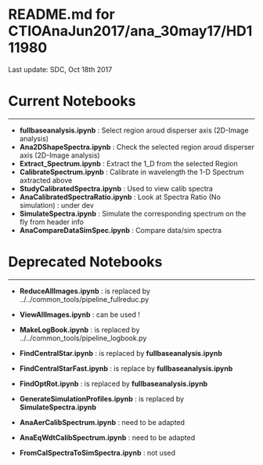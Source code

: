 README.md for CTIOAnaJun2017/ana_30may17/HD111980
==============================================

Last update: SDC, Oct 18th 2017

# Current Notebooks
-----------------------------

- **fullbaseanalysis.ipynb** : Select region aroud disperser axis (2D-Image analysis)
- **Ana2DShapeSpectra.ipynb**	: Check the selected region aroud disperser axis (2D-Image analysis)
- **Extract_Spectrum.ipynb** : Extract the 1_D from the selected Region 
- **CalibrateSpectrum.ipynb** : Calibrate in wavelength the 1-D Spectrum axtracted above
- **StudyCalibratedSpectra.ipynb** : Used to view calib spectra
- **AnaCalibratedSpectraRatio.ipynb** : Look at Spectra Ratio (No simulation) : under dev
- **SimulateSpectra.ipynb** : Simulate the corresponding spectrum on the fly from header info
- **AnaCompareDataSimSpec.ipynb** : Compare data/sim spectra 	 



# Deprecated Notebooks
---------------------------------


- **ReduceAllImages.ipynb** : is replaced by ../../common_tools/pipeline_fullreduc.py
- **ViewAllImages.ipynb** : can be used !
- **MakeLogBook.ipynb** : is replaced by ../../common_tools/pipeline_logbook.py

		
- **FindCentralStar.ipynb**			: is replaced by **fullbaseanalysis.ipynb**
- **FindCentralStarFast.ipynb**	: is replace by **fullbaseanalysis.ipynb**
- **FindOptRot.ipynb** : is replaced by **fullbaseanalysis.ipynb**

- **GenerateSimulationProfiles.ipynb** : is replaced by **SimulateSpectra.ipynb**
					
- **AnaAerCalibSpectrum.ipynb** : need to be adapted
- **AnaEqWdtCalibSpectrum.ipynb** : need to be adapted
- **FromCalSpectraToSimSpectra.ipynb** : not used
		   				    
												
																							       
